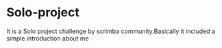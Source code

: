 # Solo-project
It is a Solo project challenge by scrimba community.Basically it included a simple introduction about me
